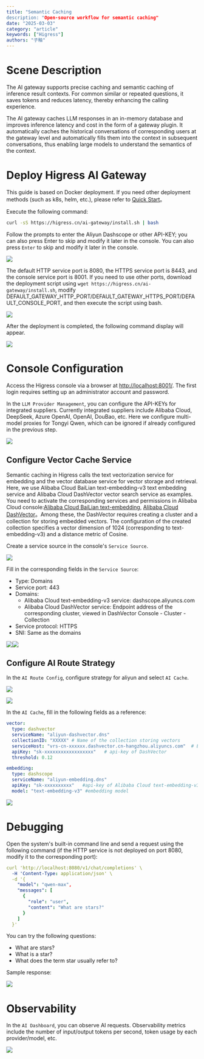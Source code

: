 ```yaml
---
title: "Semantic Caching
description: "Open-source workflow for semantic caching"
date: "2025-03-03"
category: "article"
keywords: ["Higress"]
authors: "子釉"
---
```

# Scene Description
The AI gateway supports precise caching and semantic caching of inference result contexts. For common similar or repeated questions, it saves tokens and reduces latency, thereby enhancing the calling experience.

The AI gateway caches LLM responses in an in-memory database and improves inference latency and cost in the form of a gateway plugin. It automatically caches the historical conversations of corresponding users at the gateway level and automatically fills them into the context in subsequent conversations, thus enabling large models to understand the semantics of the context.

# Deploy Higress AI Gateway
This guide is based on Docker deployment. If you need other deployment methods (such as k8s, helm, etc.), please refer to [Quick Start](https://higress.cn/docs/latest/user/quickstart/)。



Execute the following command:

```bash
curl -sS https://higress.cn/ai-gateway/install.sh | bash
```

Follow the prompts to enter the Aliyun Dashscope or other API-KEY; you can also press Enter to skip and modify it later in the console. You can also press `Enter` to skip and modify it later in the console.

![](https://intranetproxy.alipay.com/skylark/lark/0/2025/png/66357218/1741063971166-0b83c7c9-b093-49f1-b38b-145994623f30.png)



The default HTTP service port is 8080, the HTTPS service port is 8443, and the console service port is 8001. If you need to use other ports, download the deployment script using `wget https://higress.cn/ai-gateway/install.sh`, modify DEFAULT_GATEWAY_HTTP_PORT/DEFAULT_GATEWAY_HTTPS_PORT/DEFAULT_CONSOLE_PORT, and then execute the script using bash.

![](https://intranetproxy.alipay.com/skylark/lark/0/2025/png/66357218/1741059869116-ab053c2c-0aaf-451b-8cad-21ac9664c28d.png)



After the deployment is completed, the following command display will appear.

![](https://intranetproxy.alipay.com/skylark/lark/0/2025/png/66357218/1741063935811-ddf2eef7-967d-49a8-92e6-f99613b7dbf7.png)



# Console Configuration
Access the Higress console via a browser at [http://localhost:8001/](http://localhost:8001/). The first login requires setting up an administrator account and password.

In the `LLM Provider Management`, you can configure the API-KEYs for integrated suppliers. Currently integrated suppliers include Alibaba Cloud, DeepSeek, Azure OpenAI, OpenAI, DouBao, etc. Here we configure multi-model proxies for Tongyi Qwen, which can be ignored if already configured in the previous step.

![](https://intranetproxy.alipay.com/skylark/lark/0/2025/png/66357218/1742353878452-5c534a42-df83-4061-8077-22131be501ff.png)



## Configure Vector Cache Service
Semantic caching in Higress calls the text vectorization service for embedding and the vector database service for vector storage and retrieval. Here, we use Alibaba Cloud BaiLian text-embedding-v3 text embedding service and Alibaba Cloud DashVector vector search service as examples. You need to activate the corresponding services and permissions in Alibaba Cloud console:[Alibaba Cloud BaiLian text-embedding](https://help.aliyun.com/zh/model-studio/user-guide/embedding), [Alibaba Cloud DashVector](https://help.aliyun.com/product/2510217.html)。Among these, the DashVector requires creating a cluster and a collection for storing embedded vectors. The configuration of the created collection specifies a vector dimension of 1024 (corresponding to text-embedding-v3) and a distance metric of Cosine.

Create a service source in the console's `Service Source`.

![](https://intranetproxy.alipay.com/skylark/lark/0/2025/png/66357218/1742385763061-e58ac0cd-7f18-430e-a032-954be26985fa.png)

Fill in the corresponding fields in the `Service Source`:

+ Type: Domains
+ Service port: 443
+ Domains: 
    - Alibaba Cloud text-embedding-v3 service: dashscope.aliyuncs.com
    - Alibaba Cloud DashVector service: Endpoint address of the corresponding cluster, viewed in DashVector Console - Cluster - Collection
+ Service protocol: HTTPS
+ SNI: Same as the domains

![](https://intranetproxy.alipay.com/skylark/lark/0/2025/png/66357218/1741158247961-49ea8c56-2e1b-4c0f-87a7-426acfafef47.png)![](https://intranetproxy.alipay.com/skylark/lark/0/2025/png/66357218/1741158647414-5582124c-0353-454b-b3a2-0c4cbebd4ec1.png)



## Configure AI Route Strategy
In the `AI Route Config`, configure strategy for aliyun and select `AI Cache`.

![](https://intranetproxy.alipay.com/skylark/lark/0/2025/png/66357218/1741082325606-a8bed434-c49d-4daa-aba6-1a0e2bb8b7d8.png)

![](https://intranetproxy.alipay.com/skylark/lark/0/2025/png/66357218/1741159081909-6b3665ca-a0a9-47a4-b2ca-f4aef8538ec7.png)

In the `AI Cache`, fill in the following fields as a reference:

```yaml
vector:
  type: dashvector
  serviceName: "aliyun-dashvector.dns"
  collectionID: "XXXXX"	# Name of the collection storing vectors
  serviceHost: "vrs-cn-xxxxxx.dashvector.cn-hangzhou.aliyuncs.com"	# Endpoint address of the cluster
  apiKey: "sk-xxxxxxxxxxxxxxxxxx"	# api-key of DashVector
  threshold: 0.12

embedding:
  type: dashscope
  serviceName: "aliyun-embedding.dns"
  apiKey: "sk-xxxxxxxxxx"	#api-key of Alibaba Cloud text-embedding-v3
  model: "text-embedding-v3" #embedding model

```

![](https://intranetproxy.alipay.com/skylark/lark/0/2025/png/66357218/1741159265275-a695f6d5-f614-4548-98d0-7c8cd649638f.png)



# Debugging
Open the system's built-in command line and send a request using the following command (if the HTTP service is not deployed on port 8080, modify it to the corresponding port):

```yaml
curl 'http://localhost:8080/v1/chat/completions' \
  -H 'Content-Type: application/json' \
  -d '{
    "model": "qwen-max",
    "messages": [
      {
        "role": "user",
        "content": "What are stars?"
      }
    ]
  }'

```



You can try the following questions:

+ What are stars?
+ What is a star?
+ What does the term star usually refer to?

Sample response:

![](https://intranetproxy.alipay.com/skylark/lark/0/2025/png/66357218/1741159983902-4f27c181-68d4-4bff-bad1-81fff4514038.png)



# Observability
In the `AI Dashboard`, you can observe AI requests. Observability metrics include the number of input/output tokens per second, token usage by each provider/model, etc.

![](https://intranetproxy.alipay.com/skylark/lark/0/2025/png/66357218/1742354552167-7efc3978-1942-4935-83ce-fcf3a229e859.png)

